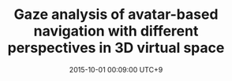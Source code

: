 ---
title:          "Gaze analysis of avatar-based navigation with different perspectives in 3D virtual space"
date:           2015-10-01 00:09:00 UTC+9
selected:       false
pub:            "International Conference on Human-Agent Interaction (HAI)"
pub_date:       "2015"
authors:
- Jooyeon Lee
- Manri Cheon
- Seong-Eun Moon
- Jong-Seok Lee
links:
  Paper: https://dl.acm.org/doi/10.1145/2814940.2814981
---
